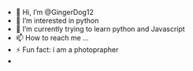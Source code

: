 - 👋 Hi, I’m @GingerDog12
- 👀 I’m interested in python
- 🌱 I’m currently trying to learn python and Javascript
- 📫 How to reach me ...
- ⚡ Fun fact: i am a photoprapher
- 
